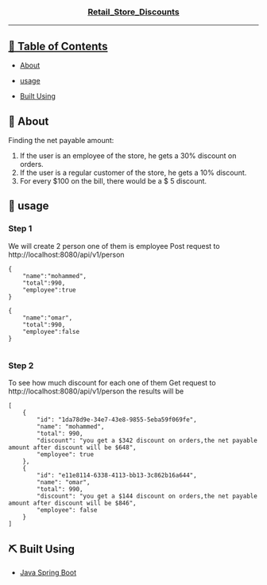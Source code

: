 

<p align="center">
  <a href="" rel="noopener">
 
</p>
<h3 align="center">Retail_Store_Discounts</h3>

---

 

</p>

## 📝 Table of Contents

- [About](#about)

- [usage](#usage)
- [Built Using](#built_using)


## 🧐 About <a name = "about"></a>

Finding the net payable amount:
1. If the user is an employee of the store, he gets a 30% discount on orders. 
2. If the user is a regular customer of the store, he gets a 10% discount. 
3. For every $100 on the bill, there would be a $ 5 discount.
                      
## 🎈 usage <a name = "usage"></a>
### Step 1

We will create 2 person one of them is employee 
Post request to http://localhost:8080/api/v1/person
```
{ 
    "name":"mohammed",
    "total":990,
    "employee":true   
}

{ 
    "name":"omar",
    "total":990,
    "employee":false   
}
    
```
### Step 2
To see how much discount for each one of them
Get request to http://localhost:8080/api/v1/person
the results will be 
```
[
    {
        "id": "1da78d9e-34e7-43e8-9855-5eba59f069fe",
        "name": "mohammed",
        "total": 990,
        "discount": "you get a $342 discount on orders,the net payable amount after discount will be $648",
        "employee": true
    },
    {
        "id": "e11e8114-6338-4113-bb13-3c862b16a644",
        "name": "omar",
        "total": 990,
        "discount": "you get a $144 discount on orders,the net payable amount after discount will be $846",
        "employee": false
    }
]
```


## ⛏️ Built Using <a name = "built_using"></a>

- [Java Spring Boot](https://spring.io/projects/spring-boot)  
